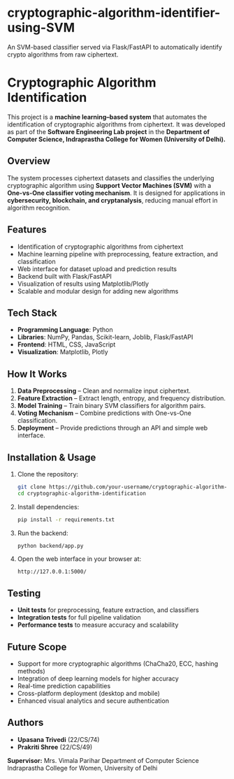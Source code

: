 # cryptographic-algorithm-identifier-using-SVM
An SVM-based classifier served via Flask/FastAPI to automatically identify crypto algorithms from raw ciphertext.

# Cryptographic Algorithm Identification

This project is a **machine learning–based system** that automates the identification of cryptographic algorithms from ciphertext.
It was developed as part of the **Software Engineering Lab project** in the **Department of Computer Science, Indraprastha College for Women (University of Delhi).**


## Overview

The system processes ciphertext datasets and classifies the underlying cryptographic algorithm using **Support Vector Machines (SVM)** with a **One-vs-One classifier voting mechanism**.
It is designed for applications in **cybersecurity, blockchain, and cryptanalysis**, reducing manual effort in algorithm recognition.

## Features

* Identification of cryptographic algorithms from ciphertext
* Machine learning pipeline with preprocessing, feature extraction, and classification
* Web interface for dataset upload and prediction results
* Backend built with Flask/FastAPI
* Visualization of results using Matplotlib/Plotly
* Scalable and modular design for adding new algorithms

## Tech Stack

* **Programming Language**: Python
* **Libraries**: NumPy, Pandas, Scikit-learn, Joblib, Flask/FastAPI
* **Frontend**: HTML, CSS, JavaScript
* **Visualization**: Matplotlib, Plotly

## How It Works

1. **Data Preprocessing** – Clean and normalize input ciphertext.
2. **Feature Extraction** – Extract length, entropy, and frequency distribution.
3. **Model Training** – Train binary SVM classifiers for algorithm pairs.
4. **Voting Mechanism** – Combine predictions with One-vs-One classification.
5. **Deployment** – Provide predictions through an API and simple web interface.


## Installation & Usage

1. Clone the repository:

   ```bash
   git clone https://github.com/your-username/cryptographic-algorithm-identification.git
   cd cryptographic-algorithm-identification
   ```
2. Install dependencies:

   ```bash
   pip install -r requirements.txt
   ```
3. Run the backend:

   ```bash
   python backend/app.py
   ```
4. Open the web interface in your browser at:

   ```
   http://127.0.0.1:5000/
   ```


## Testing

* **Unit tests** for preprocessing, feature extraction, and classifiers
* **Integration tests** for full pipeline validation
* **Performance tests** to measure accuracy and scalability


## Future Scope

* Support for more cryptographic algorithms (ChaCha20, ECC, hashing methods)
* Integration of deep learning models for higher accuracy
* Real-time prediction capabilities
* Cross-platform deployment (desktop and mobile)
* Enhanced visual analytics and secure authentication

## Authors

* **Upasana Trivedi** (22/CS/74)
* **Prakriti Shree** (22/CS/49)

**Supervisor:** Mrs. Vimala Parihar
Department of Computer Science
Indraprastha College for Women, University of Delhi

